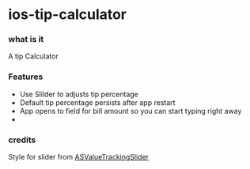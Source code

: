 # ios-tip-calculator

### what is it

A tip Calculator

### Features

* Use Slilder to adjusts tip percentage
* Default tip percentage persists after app restart
* App opens to field for bill amount so you can start typing right away
* 

### credits

Style for slider from  [ASValueTrackingSlider](https://github.com/alskipp/ASValueTrackingSlider)
